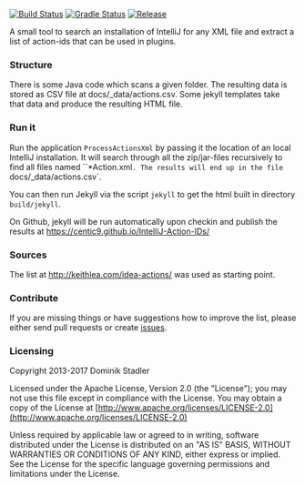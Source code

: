 [![Build Status](https://travis-ci.org/centic9/IntelliJ-Action-IDs.svg)](https://travis-ci.org/centic9/IntelliJ-Action-IDs) [![Gradle Status](https://gradleupdate.appspot.com/centic9/IntelliJ-Action-IDs/status.svg?branch=master)](https://gradleupdate.appspot.com/centic9/IntelliJ-Action-IDs/status)
[![Release](https://img.shields.io/github/release/centic9/IntelliJ-Action-IDs.svg)](https://github.com/centic9/IntelliJ-Action-IDs/releases)

A small tool to search an installation of IntelliJ for any XML file and extract a list of action-ids that can be used in
plugins.

### Structure

There is some Java code which scans a given folder. The resulting data is stored as CSV file at docs/_data/actions.csv.
Some jekyll templates take that data and produce the resulting HTML file.

### Run it

Run the application `ProcessActionsXml` by passing it the location of an local IntelliJ installation. It will
search through all the zip/jar-files recursively to find all files named ``*Action.xml`. The results will end up
in the file `docs/_data/actions.csv`.

You can then run Jekyll via the script `jekyll` to get the html built in directory `build/jekyll`.

On Github, jekyll will be run automatically upon checkin and publish the results at https://centic9.github.io/IntelliJ-Action-IDs/

### Sources

The list at http://keithlea.com/idea-actions/ was used as starting point.

### Contribute

If you are missing things or have suggestions how to improve the list, please either send pull
requests or create [issues](https://github.com/centic9/IntelliJ-Action-IDs/issues).

### Licensing

   Copyright 2013-2017 Dominik Stadler

   Licensed under the Apache License, Version 2.0 (the "License");
   you may not use this file except in compliance with the License.
   You may obtain a copy of the License at [http://www.apache.org/licenses/LICENSE-2.0](http://www.apache.org/licenses/LICENSE-2.0)

   Unless required by applicable law or agreed to in writing, software
   distributed under the License is distributed on an "AS IS" BASIS,
   WITHOUT WARRANTIES OR CONDITIONS OF ANY KIND, either express or implied.
   See the License for the specific language governing permissions and
   limitations under the License.
